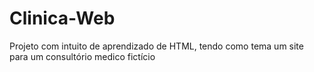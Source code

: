 # Clinica-Web
Projeto com intuito de aprendizado de HTML, tendo como tema um site para um consultório medico fictício
